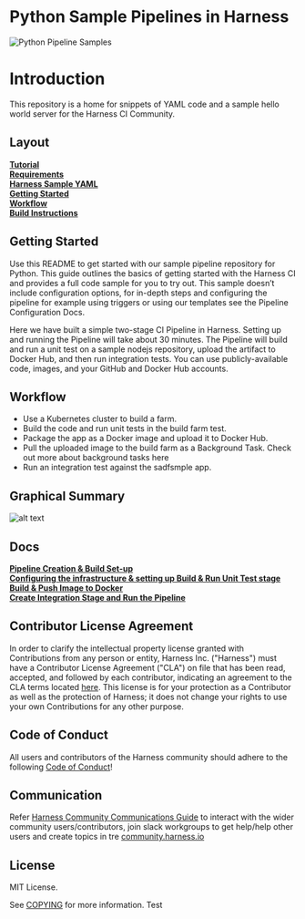 # Python Sample Pipelines in Harness

![Python Pipeline Samples](https://repobeats.axiom.co/api/embed/4b5f037eb19da59cb5a8357bd2507b6d591f09d2.svg "Python Pipeline Samples")

Introduction
========================
This repository is a home for snippets of YAML code and a sample hello world server for the Harness CI Community.

## Layout

**[Tutorial](docs/CreatePipeline.md)**<br>
**[Requirements](docs/requirements.md)**<br>
**[Harness Sample YAML](.harness/Pipeline.yaml)**<br>
**[Getting Started](#GettingStarted)**<br>
**[Workflow](#Workflow)**<br>
**[Build Instructions](docs/CreatePipeline.md)**<br>

## Getting Started

Use this README to get started with our sample pipeline repository for Python. This guide outlines the basics of getting started with the Harness CI and provides a full code sample for you to try out. This sample doesn’t include configuration options, for in-depth steps and configuring the pipeline for example using triggers or using our templates see the Pipeline Configuration Docs.

Here we have built a simple two-stage CI Pipeline in Harness. Setting up and running the Pipeline will take about 30 minutes. The Pipeline will build and run a unit test on a sample nodejs repository, upload the artifact to Docker Hub, and then run integration tests. You can use publicly-available code, images, and your GitHub and Docker Hub accounts.

## Workflow

- Use a Kubernetes cluster to build a farm.
- Build the code and run unit tests in the build farm test.
- Package the app as a Docker image and upload it to Docker Hub.
- Pull the uploaded image to the build farm as a Background Task. Check out more about background tasks here
- Run an integration test against the sadfsmple app.

## Graphical Summary

![alt text](https://files.helpdocs.io/i5nl071jo5/articles/x0d77ktjw8/1611599684642/image.png)

## Docs

**[Pipeline Creation & Build Set-up](docs/CreatePipeline.md)**<br>
**[Configuring the infrastructure & setting up Build & Run Unit Test stage](docs/build.md)**<br>
**[Build & Push Image to Docker](docs/DockerPush.md)**<br>
**[Create Integration Stage and Run the Pipeline](docs/Integration.md)**<br>

## Contributor License Agreement

In order to clarify the intellectual property license granted with Contributions from any person or entity, Harness Inc. ("Harness") must have a Contributor License Agreement ("CLA") on file that has been read, accepted, and followed by each contributor, indicating an agreement to the CLA terms located [here](https://github.com/harness-community/overview/blob/main/Contributor_License_Agreement.md). This license is for your protection as a Contributor as well as the protection of Harness; it does not change your rights to use your own Contributions for any other purpose.

## Code of Conduct

All users and contributors of the Harness community should adhere to the following [Code of Conduct](https://github.com/harness/community/blob/main/CODE_OF_CONDUCT.md)!

## Communication

Refer [Harness Community Communications Guide](https://github.com/harness-community/overview/blob/main/community_communication_guide.rst) to interact with the wider community users/contributors, join slack workgroups to get help/help other users and create topics in tre [community.harness.io](https://community.harness.io)

## License

MIT License. 

See [COPYING](LICENSE) for more information. Test
